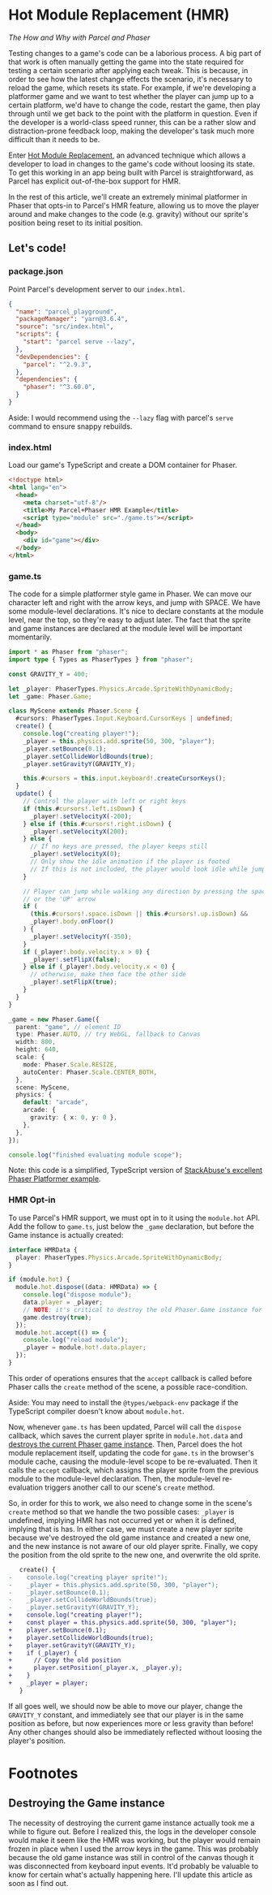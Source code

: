 # Hot Module Replacement (HMR)

_The How and Why with Parcel and Phaser_

Testing changes to a game's code can be a laborious process. A big part of that work is often manually getting the game into the state required for testing a certain scenario after applying each tweak. This is because, in order to see how the latest change effects the scenario, it's necessary to reload the game, which resets its state. For example, if we're developing a platformer game and we want to test whether the player can jump up to a certain platform, we'd have to change the code, restart the game, then play through until we get back to the point with the platform in question. Even if the developer is a world-class speed runner, this can be a rather slow and distraction-prone feedback loop, making the developer's task much more difficult than it needs to be.

Enter [Hot Module Replacement](https://parcel2-docs.vercel.app/features/hmr/), an advanced technique which allows a developer to load in changes to the game's code without loosing its state. To get this working in an app being built with Parcel is straightforward, as Parcel has explicit out-of-the-box support for HMR.

In the rest of this article, we'll create an extremely minimal platformer in Phaser that opts-in to Parcel's HMR feature, allowing us to move the player around and make changes to the code (e.g. gravity) without our sprite's position being reset to its initial position.

## Let's code!

### package.json

Point Parcel's development server to our `index.html`.

```json
{
  "name": "parcel_playground",
  "packageManager": "yarn@3.6.4",
  "source": "src/index.html",
  "scripts": {
    "start": "parcel serve --lazy",
  },
  "devDependencies": {
    "parcel": "^2.9.3",
  },
  "dependencies": {
    "phaser": "^3.60.0",
  }
}
```
Aside: I would recommend using the `--lazy` flag with parcel's `serve` command to ensure snappy rebuilds.

### index.html

Load our game's TypeScript and create a DOM container for Phaser.

```html
<!doctype html>
<html lang="en">
  <head>
    <meta charset="utf-8"/>
    <title>My Parcel+Phaser HMR Example</title>
    <script type="module" src="./game.ts"></script>
  </head>
  <body>
    <div id="game"></div>
  </body>
</html>
```

### game.ts

The code for a simple platformer style game in Phaser. We can move our character left and right with the arrow keys, and jump with SPACE. We have some module-level declarations. It's nice to declare constants at the module level, near the top, so they're easy to adjust later. The fact that the sprite and game instances are declared at the module level will be important momentarily.

```typescript
import * as Phaser from "phaser";
import type { Types as PhaserTypes } from "phaser";

const GRAVITY_Y = 400;

let _player: PhaserTypes.Physics.Arcade.SpriteWithDynamicBody;
let _game: Phaser.Game;

class MyScene extends Phaser.Scene {
  #cursors: PhaserTypes.Input.Keyboard.CursorKeys | undefined;
  create() {
    console.log("creating player!");
    _player = this.physics.add.sprite(50, 300, "player");
    _player.setBounce(0.1);
    _player.setCollideWorldBounds(true);
    _player.setGravityY(GRAVITY_Y);

    this.#cursors = this.input.keyboard!.createCursorKeys();
  }
  update() {
    // Control the player with left or right keys
    if (this.#cursors!.left.isDown) {
      _player!.setVelocityX(-200);
    } else if (this.#cursors!.right.isDown) {
      _player!.setVelocityX(200);
    } else {
      // If no keys are pressed, the player keeps still
      _player!.setVelocityX(0);
      // Only show the idle animation if the player is footed
      // If this is not included, the player would look idle while jumping
    }

    // Player can jump while walking any direction by pressing the space bar
    // or the 'UP' arrow
    if (
      (this.#cursors!.space.isDown || this.#cursors!.up.isDown) &&
      _player!.body.onFloor()
    ) {
      _player!.setVelocityY(-350);
    }
    if (_player!.body.velocity.x > 0) {
      _player!.setFlipX(false);
    } else if (_player!.body.velocity.x < 0) {
      // otherwise, make them face the other side
      _player!.setFlipX(true);
    }
  }
}

_game = new Phaser.Game({
  parent: "game", // element ID
  type: Phaser.AUTO, // try WebGL, fallback to Canvas
  width: 800,
  height: 640,
  scale: {
    mode: Phaser.Scale.RESIZE,
    autoCenter: Phaser.Scale.CENTER_BOTH,
  },
  scene: MyScene,
  physics: {
    default: "arcade",
    arcade: {
      gravity: { x: 0, y: 0 },
    },
  },
});

console.log("finished evaluating module scope");
```

Note: this code is a simplified, TypeScript version of [StackAbuse's excellent Phaser Platformer example](https://stackabuse.com/phaser-3-and-tiled-building-a-platformer/).

### HMR Opt-in

To use Parcel's HMR support, we must opt in to it using the `module.hot` API. Add the follow to `game.ts`, just below the `_game` declaration, but before the Game instance is actually created:

```typescript
interface HMRData {
  player: PhaserTypes.Physics.Arcade.SpriteWithDynamicBody;
}

if (module.hot) {
  module.hot.dispose((data: HMRData) => {
    console.log("dispose module");
    data.player = _player;
    // NOTE: it's critical to destroy the old Phaser.Game instance for HMR to work correctly.
    game.destroy(true);
  });
  module.hot.accept(() => {
    console.log("reload module");
    _player = module.hot!.data.player;
  });
}
 ```

 This order of operations ensures that the `accept` callback is called before Phaser calls the `create` method of the scene, a possible race-condition.

Aside: You may need to install the `@types/webpack-env` package if the TypeScript compiler doesn't know about `module.hot`.

Now, whenever `game.ts` has been updated, Parcel will call the `dispose` callback, which saves the current player sprite in `module.hot.data` and [destroys the current Phaser game instance](#destroying-the-game-instance). Then, Parcel does the hot module replacement itself, updating the code for `game.ts` in the browser's module cache, causing the module-level scope to be re-evaluated. Then it calls the `accept` callback, which assigns the player sprite from the previous module to the module-level declaration. Then, the module-level re-evaluation triggers another call to our scene's `create` method.

So, in order for this to work, we also need to change some in the scene's `create` method so that we handle the two possible cases: `_player` is undefined, implying HMR has not occurred yet or when it is defined, implying that is has. In either case, we must create a new player sprite because we've destroyed the old game instance and created a new one, and the new instance is not aware of our old player sprite. Finally, we copy the position from the old sprite to the new one, and overwrite the old sprite.

```typescript.diff
   create() {
-    console.log("creating player sprite!");
-    _player = this.physics.add.sprite(50, 300, "player");
-    _player.setBounce(0.1);
-    _player.setCollideWorldBounds(true);
-    _player.setGravityY(GRAVITY_Y);
+    console.log("creating player!");
+    const player = this.physics.add.sprite(50, 300, "player");
+    player.setBounce(0.1);
+    player.setCollideWorldBounds(true);
+    player.setGravityY(GRAVITY_Y);
+    if (_player) {
+      // Copy the old position
+      player.setPosition(_player.x, _player.y);
+    }
+    _player = player;
   }
```

If all goes well, we should now be able to move our player, change the `GRAVITY_Y` constant, and immediately see that our player is in the same position as before, but now experiences more or less gravity than before! Any other changes should also be immediately reflected without loosing the player's position.

# Footnotes

## Destroying the Game instance

The necessity of destroying the current game instance actually took me a while to figure out. Before I realized this, the logs in the developer console would make it seem like the HMR was working, but the player would remain frozen in place when I used the arrow keys in the game. This was probably because the old game instance was still in control of the canvas though it was disconnected from keyboard input events. It'd probably be valuable to know for certain what's actually happening here. I'll update this article as soon as I find out.

